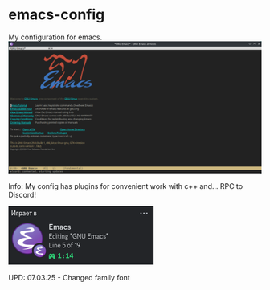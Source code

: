 # emacs-config
My configuration for emacs.
![1 Screen](https://github.com/wholos/emacs-config/blob/main/emacs.png)

Info:
My config has plugins for convenient work with c++ and... RPC to Discord!

![2 Screen](https://github.com/wholos/emacs-config/blob/main/emacrps.png)

UPD: 07.03.25 - Changed family font
